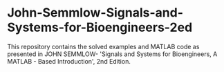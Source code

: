 # John-Semmlow-Signals-and-Systems-for-Bioengineers-2ed

This repository contains the solved examples and MATLAB code as presented in JOHN SEMMLOW- 'Signals and Systems for Bioengineers, A MATLAB - Based Introduction', 2nd Edition.
